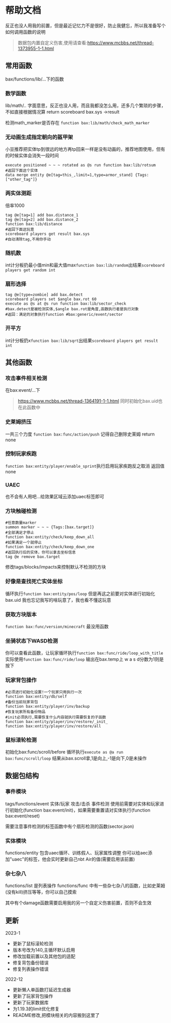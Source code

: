 # 帮助文档

反正也没人用我的前置，但是最近记忆力不是很好，防止我健忘，所以我准备写个如何调用函数的说明

> 数据包内置自定义伤害,使用请查看:https://www.mcbbs.net/thread-1373955-1-1.html

## 常用函数

bax/functions/lib/...下的函数

### 数学函数

lib/math/..
字面意思，反正也没人用，而且我都没怎么用，还多几个繁琐的步骤，不如直接根据情况算
return scoreboard bax.sys ->result 

检测math_marker是否存在
`function bax:lib/math/check_math_marker`

### 无动画生成指定朝向的盔甲架

小豆推荐把实体tp到很远的地方再tp回来一样是没有动画的，推荐地图使用，但有的时候实体会消失一段时间

```mcfunction
execute positioned ~ ~ ~ rotated as @s run function bax:lib/rotsum
#返回下面这个实体
data merge entity @e[tag=this_,limit=1,type=armor_stand] {Tags:["other_tag"]}
```

### 两实体测距

倍率1000
```mcfunction
tag @e[tag=1] add bax.distance_1
tag @e[tag=2] add bax.distance_2
function bax:lib/distance
#返回下面这玩意
scoreboard players get result bax.sys
#自动清除tag,不用你手动
```

### 随机数

int计分板扔最小值min和最大值max`function bax:lib/random`出结果`scoreboard players get random int`

### 扇形选择

```mcfunction
tag @e[type=zombie] add bax.detect
scoreboard players set $angle bax.rot 60
execute as @s at @s run function bax:lib/sector_check
#bax.detect是被检测实体,$angle bax.rot是角度,函数执行者是执行对象
#返回：满足的对象执行function #bax:generic/event/sector
```

### 开平方

int计分板扔x`function bax:lib/sqrt`出结果`scoreboard players get result int`

## 其他函数

### 攻击事件相关检测

在bax:event/...下
> https://www.mcbbs.net/thread-1364191-1-1.html
同时初始化bax.uid也在此函数中

### 史莱姆挤压

一共三个力度
`function bax:func/action/push`
记得自己删除史莱姆
return none

### 控制玩家疾跑

`function bax:entity/player/enable_sprint`执行启用玩家疾跑反之取消
返回值 none

### UAEC

也不会有人用吧...给效果区域云添加uaec标签即可

### 方块触碰检测

```mcfunction
#任意数量marker
summon marker ~ ~ ~ {Tags:[bax.target]}
#全部满足才停止
function bax:entity/check/keep_down_all
#如果满足一个就停止
function bax:entity/check/keep_down_one
#返回执行后的实体，你可以拿去坐标信息
tag @e remove bax.target
```
修改tags/blocks/impacts来控制默认不检测的方块

### 好像是查找死亡实体坐标

循环执行`function bax:entity/pos/loop`
但是再这之前要对实体进行初始化bax.uid
我也忘记我写的啥玩意了，我也看不懂这玩意

### 获取方块版本

`function bax:func/version/minecraft` 最没用函数

### 坐骑状态下WASD检测

你可以查看此函数，让玩家循环执行`function bax:func/ride/loop_with_title`
实际使用`function bax:func/ride/loop`
输出在bax.temp上 w a s d分数为1则是按下

### 玩家背包操作

```
#必须进行初始化设置!一个玩家只用执行一次
function bax:entity/db/self
#备份当前玩家背包
function bax:entity/player/inv/backup
#恢复玩家所有备份物品
#init必须执行,需要恢复什么内容就执行需要恢复的子函数
function bax:entity/player/inv/restore/_init_
function bax:entity/player/inv/restore/all
```

### 鼠标滚轮检测

初始化bax:func/scroll/before
循环执行`execute as @a run bax:func/scroll/loop`
结果从bax.scroll拿,1是向上,-1是向下,0是未操作

## 数据包结构

### 事件模块

tags/functions/event 实体/玩家 攻击/击杀 事件检测
使用前需要对实体和玩家进行初始化(function bax:event/init)，如果需要重置请对实体执行(function bax:event/reset)

需要注意事件检测的标签函数中有个扇形检测的函数(sector.json)

### 实体模块

functions/entity 包含uaec循环、训练假人、玩家属性调整
你可以给aec添加"uaec"的标签，他会实时更新自己nbt Air的值(需要启用该前置)

### 杂七杂八

functions/list 是列表操作 functions/func 中有一些杂七杂八的函数，比如史莱姆(没有kill)挤压等等，你可以自己摸索

其中有个damage函数需要启用我的另一个自定义伤害前置，否则不会生效

## 更新

2023-1
- 更新了鼠标滚轮检测
- 版本号改为140,主循环默认启用
- 修改加载前置以及其他包的适配
- 修复背包备份错误
- 修复列表操作错误

2022-12 
- 更新懒人单函数打延迟生成器
- 更新了玩家背包操作
- 更新了玩家数据库
- 为1.19.3的limit优化修复
- README修改,把模块相关的内容搬到这里了
